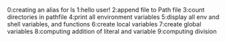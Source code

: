 0:creating an alias for ls
1:hello user!
2:append file to Path file
3:count directories in pathfile
4:print all environment variables
5:display all env and shell variables, and functions
6:create local variables
7:create global variables
8:computing addition of literal and variable
9:computing division
